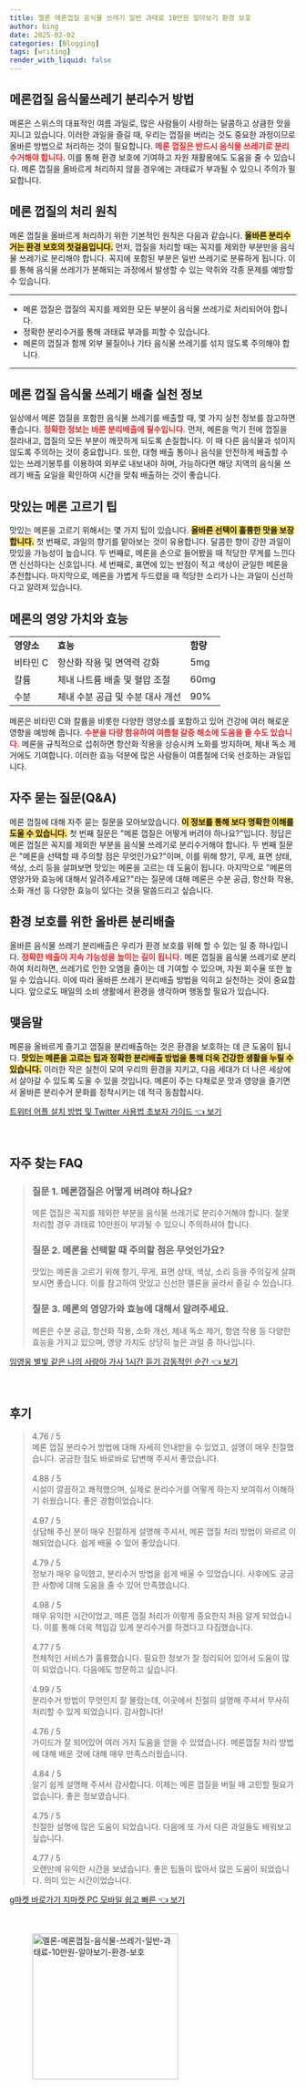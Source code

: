 ```yaml
---
title: 멜론 메론껍질 음식물 쓰레기 일반 과태료 10만원 알아보기 환경 보호
author: bing
date: 2025-02-02
categories: [Blogging]
tags: [writing]
render_with_liquid: false
---
```



<h2 id='메론껍질 음식물쓰레기 분리수거 방법'>메론껍질 음식물쓰레기 분리수거 방법</h2>

<p>메론은 스위스의 대표적인 여름 과일로, 많은 사람들이 사랑하는 달콤하고 상큼한 맛을 지니고 있습니다. 이러한 과일을 즐길 때, 우리는 껍질을 버리는 것도 중요한 과정이므로 올바른 방법으로 처리하는 것이 필요합니다. <b><span style="color: #ee2323;">메론 껍질은 반드시 음식물 쓰레기로 분리 수거해야 합니다.</span></b> 이를 통해 환경 보호에 기여하고 자원 재활용에도 도움을 줄 수 있습니다. 메론 껍질을 올바르게 처리하지 않을 경우에는 과태료가 부과될 수 있으니 주의가 필요합니다.</p>

<h2 id='메론 껍질의 처리 원칙'>메론 껍질의 처리 원칙</h2>

<p>메론 껍질을 올바르게 처리하기 위한 기본적인 원칙은 다음과 같습니다. <b><span style="background-color: #ffe066;">올바른 분리수거는 환경 보호의 첫걸음입니다.</span></b> 먼저, 껍질을 처리할 때는 꼭지를 제외한 부분만을 음식물 쓰레기로 분리해야 합니다. 꼭지에 포함된 부분은 일반 쓰레기로 분류하게 됩니다. 이를 통해 음식물 쓰레기가 분해되는 과정에서 발생할 수 있는 악취와 각종 문제를 예방할 수 있습니다.</p>

<hr />

<ul>
    <li>메론 껍질은 껍질의 꼭지를 제외한 모든 부분이 음식물 쓰레기로 처리되어야 합니다.</li>
    <li>정확한 분리수거를 통해 과태료 부과를 피할 수 있습니다.</li>
    <li>메론의 껍질과 함께 외부 물질이나 기타 음식물 쓰레기를 섞지 않도록 주의해야 합니다.</li>
</ul>

<hr />

<h2 id='메론 껍질 음식물 쓰레기 배출 실천 정보'>메론 껍질 음식물 쓰레기 배출 실천 정보</h2>

<p>일상에서 메론 껍질을 포함한 음식물 쓰레기를 배출할 때, 몇 가지 실천 정보를 참고하면 좋습니다. <b><span style="color: #ee2323;">정확한 정보는 바른 분리배출에 필수입니다.</span></b> 먼저, 메론을 먹기 전에 껍질을 잘라내고, 껍질의 모든 부분이 깨끗하게 되도록 손질합니다. 이 때 다른 음식물과 섞이지 않도록 주의하는 것이 중요합니다. 또한, 대형 배출 통이나 음식을 안전하게 배출할 수 있는 쓰레기봉투를 이용하여 외부로 내보내야 하며, 가능하다면 해당 지역의 음식물 쓰레기 배출 요일을 확인하여 시간을 맞춰 배출하는 것이 좋습니다.</p>

<h2 id='맛있는 메론 고르기 팁'>맛있는 메론 고르기 팁</h2>

<p>맛있는 메론을 고르기 위해서는 몇 가지 팁이 있습니다. <b><span style="background-color: #ffe066;">올바른 선택이 훌륭한 맛을 보장합니다.</span></b> 첫 번째로, 과일의 향기를 맡아보는 것이 유용합니다. 달콤한 향이 강한 과일이 맛있을 가능성이 높습니다. 두 번째로, 메론을 손으로 들어봤을 때 적당한 무게를 느낀다면 신선하다는 신호입니다. 세 번째로, 표면에 있는 반점이 적고 색상이 균일한 메론을 추천합니다. 마지막으로, 메론을 가볍게 두드렸을 때 적당한 소리가 나는 과일이 신선하다고 알려져 있습니다.</p>

<h2 id='메론의 영양 가치와 효능'>메론의 영양 가치와 효능</h2>

<table>
    <tr>
        <td><b>영양소</b></td>
        <td><b>효능</b></td>
        <td><b>함량</b></td>
    </tr>
    <tr>
        <td>비타민 C</td>
        <td>항산화 작용 및 면역력 강화</td>
        <td>5mg</td>
    </tr>
    <tr>
        <td>칼륨</td>
        <td>체내 나트륨 배출 및 혈압 조절</td>
        <td>60mg</td>
    </tr>
    <tr>
        <td>수분</td>
        <td>체내 수분 공급 및 수분 대사 개선</td>
        <td>90%</td>
    </tr>
</table>

<p>메론은 비타민 C와 칼륨을 비롯한 다양한 영양소를 포함하고 있어 건강에 여러 해로운 영향을 예방해 줍니다. <b><span style="color: #ee2323;">수분을 다량 함유하여 여름철 갈증 해소에 도움을 줄 수도 있습니다.</span></b> 메론을 규칙적으로 섭취하면 항산화 작용을 상승시켜 노화를 방지하며, 체내 독소 제거에도 기여합니다. 이러한 효능 덕분에 많은 사람들이 여름철에 더욱 선호하는 과일입니다.</p>

<h2 id='자주 묻는 질문(Q&A)'>자주 묻는 질문(Q&A)</h2>

<p>메론 껍질에 대해 자주 묻는 질문을 모아보았습니다. <b><span style="background-color: #ffe066;">이 정보를 통해 보다 명확한 이해를 도울 수 있습니다.</span></b> 첫 번째 질문은 "메론 껍질은 어떻게 버려야 하나요?"입니다. 정답은 메론 껍질은 꼭지를 제외한 부분을 음식물 쓰레기로 분리수거해야 합니다. 두 번째 질문은 "메론을 선택할 때 주의할 점은 무엇인가요?"이며, 이를 위해 향기, 무게, 표면 상태, 색상, 소리 등을 살펴보면 맛있는 메론을 고르는 데 도움이 됩니다. 마지막으로 "메론의 영양가와 효능에 대해서 알려주세요?"라는 질문에 대해 메론은 수분 공급, 항산화 작용, 소화 개선 등 다양한 효능이 있다는 것을 말씀드리고 싶습니다.</p>

<h2 id='환경 보호를 위한 올바른 분리배출'>환경 보호를 위한 올바른 분리배출</h2>

<p>올바른 음식물 쓰레기 분리배출은 우리가 환경 보호를 위해 할 수 있는 일 중 하나입니다. <b><span style="color: #ee2323;">정확한 배출이 지속 가능성을 높이는 길이 됩니다.</span></b> 메론 껍질을 음식물 쓰레기로 분리하여 처리하면, 쓰레기로 인한 오염을 줄이는 데 기여할 수 있으며, 자원 회수율 또한 높일 수 있습니다. 이에 따라 올바른 쓰레기 분리배출 방법을 익히고 실천하는 것이 중요합니다. 앞으로도 매일의 소비 생활에서 환경을 생각하며 행동할 필요가 있습니다.</p>

<h2 id='맺음말'>맺음말</h2>

<p>메론을 올바르게 즐기고 껍질을 분리배출하는 것은 환경을 보호하는 데 큰 도움이 됩니다. <b><span style="background-color: #ffe066;">맛있는 메론을 고르는 팁과 정확한 분리배출 방법을 통해 더욱 건강한 생활을 누릴 수 있습니다.</span></b> 이러한 작은 실천이 모여 우리의 환경을 지키고, 다음 세대가 더 나은 세상에서 살아갈 수 있도록 도울 수 있을 것입니다. 메론이 주는 다채로운 맛과 영양을 즐기면서 올바른 분리수거 문화를 정착시키는 데 적극 동참합시다.</p>


<p><a class="click-button" title="트위터 어플 설치 방법 및 Twitter 사용법 초보자 가이드" href="https://purplelist.github.io/posts/%ED%8A%B8%EC%9C%84%ED%84%B0-%EC%96%B4%ED%94%8C-%EC%84%A4%EC%B9%98-%EB%B0%A9%EB%B2%95-%EB%B0%8F-Twitter-%EC%82%AC%EC%9A%A9%EB%B2%95-%EC%B4%88%EB%B3%B4%EC%9E%90-%EA%B0%80%EC%9D%B4%EB%93%9C/" rel="dofollow">트위터 어플 설치 방법 및 Twitter 사용법 초보자 가이드 👈 보기</a></p><br>
<h2 id='자주_찾는_FAQ'>자주 찾는 FAQ</h2>
<div itemscope="" itemtype="https://schema.org/FAQPage"> 
<blockquote> 
<div itemscope="" itemprop="mainEntity" itemtype="https://schema.org/Question"> 
<h3 itemprop="name">질문 1. 메론껍질은 어떻게 버려야 하나요?</h3> 
<div itemscope="" itemprop="acceptedAnswer" itemtype="https://schema.org/Answer"> 
<span itemprop="text"> 
<p>메론 껍질은 꼭지를 제외한 부분을 음식물 쓰레기로 분리수거해야 합니다. 잘못 처리할 경우 과태료 10만원이 부과될 수 있으니 주의하셔야 합니다.</p> 
</span> 
</div> 
</div> 
<div itemscope="" itemprop="mainEntity" itemtype="https://schema.org/Question"> 
<h3 itemprop="name">질문 2. 메론을 선택할 때 주의할 점은 무엇인가요?</h3> 
<div itemscope="" itemprop="acceptedAnswer" itemtype="https://schema.org/Answer"> 
<span itemprop="text"> 
<p>맛있는 메론을 고르기 위해 향기, 무게, 표면 상태, 색상, 소리 등을 주의깊게 살펴보시면 좋습니다. 이를 참고하여 맛있고 신선한 멜론을 골라서 즐길 수 있습니다.</p> 
</span> 
</div> 
</div> 
<div itemscope="" itemprop="mainEntity" itemtype="https://schema.org/Question"> 
<h3 itemprop="name">질문 3. 메론의 영양가와 효능에 대해서 알려주세요.</h3> 
<div itemscope="" itemprop="acceptedAnswer" itemtype="https://schema.org/Answer"> 
<span itemprop="text"> 
<p>메론은 수분 공급, 항산화 작용, 소화 개선, 체내 독소 제거, 항염 작용 등 다양한 효능을 가지고 있으며, 영양 가치도 상당히 높은 과일 중 하나입니다.</p> 
</span> 
</div> 
</div> 
</blockquote> 
</div>
<p><a class="click-button" title="임영웅 별빛 같은 나의 사랑아 가사 1시간 듣기 감동적인 순간" href="https://purplelist.github.io/posts/%EC%9E%84%EC%98%81%EC%9B%85-%EB%B3%84%EB%B9%9B-%EA%B0%99%EC%9D%80-%EB%82%98%EC%9D%98-%EC%82%AC%EB%9E%91%EC%95%84-%EA%B0%80%EC%82%AC-1%EC%8B%9C%EA%B0%84-%EB%93%A3%EA%B8%B0-%EA%B0%90%EB%8F%99%EC%A0%81%EC%9D%B8-%EC%88%9C%EA%B0%84/" rel="dofollow">임영웅 별빛 같은 나의 사랑아 가사 1시간 듣기 감동적인 순간 👈 보기</a></p><br>
<h2 id='후기'>후기</h2>
<div itemscope itemtype="https://schema.org/Product">
  <blockquote>
  <div itemprop="review" itemscope itemtype="https://schema.org/Review">
      <div itemprop="reviewRating" itemscope itemtype="https://schema.org/Rating"> <span itemprop="ratingValue">4.76</span> / <span itemprop="bestRating">5</span> </div>
      <span itemprop="reviewBody">메론 껍질 분리수거 방법에 대해 자세히 안내받을 수 있었고, 설명이 매우 친절했습니다. 궁금한 점도 바로바로 답변해 주셔서 좋았습니다.</span>
  </div>
  <br>
  <div itemprop="review" itemscope itemtype="https://schema.org/Review">
      <div itemprop="reviewRating" itemscope itemtype="https://schema.org/Rating"> <span itemprop="ratingValue">4.88</span> / <span itemprop="bestRating">5</span> </div>
      <span itemprop="reviewBody">시설이 깔끔하고 쾌적했으며, 실제로 분리수거를 어떻게 하는지 보여줘서 이해하기 쉬웠습니다. 좋은 경험이었습니다.</span>
  </div>
  <br>
  <div itemprop="review" itemscope itemtype="https://schema.org/Review">
      <div itemprop="reviewRating" itemscope itemtype="https://schema.org/Rating"> <span itemprop="ratingValue">4.97</span> / <span itemprop="bestRating">5</span> </div>
      <span itemprop="reviewBody">상담해 주신 분이 매우 친절하게 설명해 주셔서, 메론 껍질 처리 방법이 와르르 이해되었습니다. 쉽게 배울 수 있어 좋았습니다.</span>
  </div>
  <br>
  <div itemprop="review" itemscope itemtype="https://schema.org/Review">
      <div itemprop="reviewRating" itemscope itemtype="https://schema.org/Rating"> <span itemprop="ratingValue">4.79</span> / <span itemprop="bestRating">5</span> </div>
      <span itemprop="reviewBody">정보가 매우 유익했고, 분리수거 방법을 쉽게 배울 수 있었습니다. 사후에도 궁금한 사항에 대해 도움을 줄 수 있어 만족했습니다.</span>
  </div>
  <br>
  <div itemprop="review" itemscope itemtype="https://schema.org/Review">
      <div itemprop="reviewRating" itemscope itemtype="https://schema.org/Rating"> <span itemprop="ratingValue">4.98</span> / <span itemprop="bestRating">5</span> </div>
      <span itemprop="reviewBody">매우 유익한 시간이었고, 메론 껍질 처리가 이렇게 중요한지 처음 알게 되었습니다. 이를 통해 더욱 책임감 있게 분리수거를 하겠다고 다짐했습니다.</span>
  </div>
  <br>
  <div itemprop="review" itemscope itemtype="https://schema.org/Review">
      <div itemprop="reviewRating" itemscope itemtype="https://schema.org/Rating"> <span itemprop="ratingValue">4.77</span> / <span itemprop="bestRating">5</span> </div>
      <span itemprop="reviewBody">전체적인 서비스가 훌륭했습니다. 필요한 정보가 잘 정리되어 있어서 도움이 많이 되었습니다. 다음에도 방문하고 싶습니다.</span>
  </div>
  <br>
  <div itemprop="review" itemscope itemtype="https://schema.org/Review">
      <div itemprop="reviewRating" itemscope itemtype="https://schema.org/Rating"> <span itemprop="ratingValue">4.99</span> / <span itemprop="bestRating">5</span> </div>
      <span itemprop="reviewBody">분리수거 방법이 무엇인지 잘 몰랐는데, 이곳에서 친절히 설명해 주셔서 무사히 처리할 수 있게 되었습니다. 감사합니다!</span>
  </div>
  <br>
  <div itemprop="review" itemscope itemtype="https://schema.org/Review">
      <div itemprop="reviewRating" itemscope itemtype="https://schema.org/Rating"> <span itemprop="ratingValue">4.76</span> / <span itemprop="bestRating">5</span> </div>
      <span itemprop="reviewBody">가이드가 잘 되어있어 여러 가지 도움을 얻을 수 있었습니다. 메론껍질 처리 방법에 대해 배운 것에 대해 매우 만족스러웠습니다.</span>
  </div>
  <br>
  <div itemprop="review" itemscope itemtype="https://schema.org/Review">
      <div itemprop="reviewRating" itemscope itemtype="https://schema.org/Rating"> <span itemprop="ratingValue">4.84</span> / <span itemprop="bestRating">5</span> </div>
      <span itemprop="reviewBody">알기 쉽게 설명해 주셔서 감사합니다. 이제는 메론 껍질을 버릴 때 고민할 필요가 없습니다. 좋은 정보였습니다.</span>
  </div>
  <br>
  <div itemprop="review" itemscope itemtype="https://schema.org/Review">
      <div itemprop="reviewRating" itemscope itemtype="https://schema.org/Rating"> <span itemprop="ratingValue">4.75</span> / <span itemprop="bestRating">5</span> </div>
      <span itemprop="reviewBody">친절한 설명에 많은 도움이 되었습니다. 다음에 또 가서 다른 과일들도 배워보고 싶습니다.</span>
  </div>
  <br>
  <div itemprop="review" itemscope itemtype="https://schema.org/Review">
      <div itemprop="reviewRating" itemscope itemtype="https://schema.org/Rating"> <span itemprop="ratingValue">4.77</span> / <span itemprop="bestRating">5</span> </div>
      <span itemprop="reviewBody">오랜만에 유익한 시간을 보냈습니다. 좋은 팁들이 많아서 많은 도움이 되었습니다. 의미 있는 시간이었습니다.</span>
  </div>
  </blockquote>
</div>
<p><a class="click-button" title="g마켓 바로가기 지마켓 PC 모바일 쉽고 빠른" href="https://purplelist.github.io/posts/g%EB%A7%88%EC%BC%93-%EB%B0%94%EB%A1%9C%EA%B0%80%EA%B8%B0-%EC%A7%80%EB%A7%88%EC%BC%93-PC-%EB%AA%A8%EB%B0%94%EC%9D%BC-%EC%89%BD%EA%B3%A0-%EB%B9%A0%EB%A5%B8/" rel="dofollow">g마켓 바로가기 지마켓 PC 모바일 쉽고 빠른 👈 보기</a></p><br>
<figure class="image"><img src="https://purplelist.github.io/assets/img/thumbnail/멜론-메론껍질-음식물-쓰레기-일반-과태료-10만원-알아보기-환경-보호.webp" alt="멜론-메론껍질-음식물-쓰레기-일반-과태료-10만원-알아보기-환경-보호" width="256" height="256"></figure>